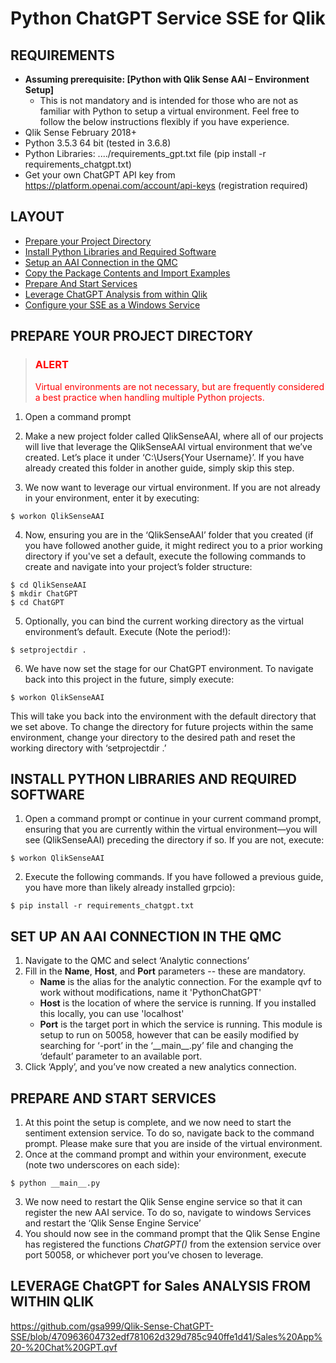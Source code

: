# Python ChatGPT Service SSE for Qlik

## REQUIREMENTS

- **Assuming prerequisite: [Python with Qlik Sense AAI – Environment Setup]**
    - This is not mandatory and is intended for those who are not as familiar with Python to setup a virtual environment. Feel free to follow the below instructions flexibly if you have experience.
- Qlik Sense February 2018+
- Python 3.5.3 64 bit (tested in 3.6.8)
- Python Libraries: ..../requirements_gpt.txt file (pip install -r requirements_chatgpt.txt)
- Get your own ChatGPT API key from  https://platform.openai.com/account/api-keys (registration required)

## LAYOUT

- [Prepare your Project Directory](#prepare-your-project-directory)
- [Install Python Libraries and Required Software](#install-python-libraries-and-required-software)
- [Setup an AAI Connection in the QMC](#setup-an-aai-connection-in-the-qmc)
- [Copy the Package Contents and Import Examples](#copy-the-package-contents-and-import-examples)
- [Prepare And Start Services](#prepare-and-start-services)
- [Leverage ChatGPT Analysis from within Qlik](#leverage-ChatGPT-Sales-analysis-from-within-qlik)
- [Configure your SSE as a Windows Service](#configure-your-sse-as-a-windows-service)

 
## PREPARE YOUR PROJECT DIRECTORY
>### <span style="color:red">ALERT</span>
><span style="color:red">
>Virtual environments are not necessary, but are frequently considered a best practice when handling multiple Python projects.
></span>

1. Open a command prompt
2. Make a new project folder called QlikSenseAAI, where all of our projects will live that leverage the QlikSenseAAI virtual environment that we’ve created. Let’s place it under ‘C:\Users\{Your Username}’. If you have already created this folder in another guide, simply skip this step.

3. We now want to leverage our virtual environment. If you are not already in your environment, enter it by executing:

```shell
$ workon QlikSenseAAI
```

4. Now, ensuring you are in the ‘QlikSenseAAI’ folder that you created (if you have followed another guide, it might redirect you to a prior working directory if you've set a default, execute the following commands to create and navigate into your project’s folder structure:
```
$ cd QlikSenseAAI
$ mkdir ChatGPT
$ cd ChatGPT
```


5. Optionally, you can bind the current working directory as the virtual environment’s default. Execute (Note the period!):
```shell
$ setprojectdir .
```
6. We have now set the stage for our ChatGPT environment. To navigate back into this project in the future, simply execute:
```shell
$ workon QlikSenseAAI
```

This will take you back into the environment with the default directory that we set above. To change the
directory for future projects within the same environment, change your directory to the desired path and reset
the working directory with ‘setprojectdir .’


## INSTALL PYTHON LIBRARIES AND REQUIRED SOFTWARE

1. Open a command prompt or continue in your current command prompt, ensuring that you are currently within the virtual environment—you will see (QlikSenseAAI) preceding the directory if so. If you are not, execute:
```shell
$ workon QlikSenseAAI
```
2. Execute the following commands. If you have followed a previous guide, you have more than likely already installed grpcio):

```shell
$ pip install -r requirements_chatgpt.txt
```

## SET UP AN AAI CONNECTION IN THE QMC

1. Navigate to the QMC and select ‘Analytic connections’
2. Fill in the **Name**, **Host**, and **Port** parameters -- these are mandatory.
    - **Name** is the alias for the analytic connection. For the example qvf to work without modifications, name it 'PythonChatGPT'
    - **Host** is the location of where the service is running. If you installed this locally, you can use 'localhost'
    - **Port** is the target port in which the service is running. This module is setup to run on 50058, however that can be easily modified by searching for ‘-port’ in the ‘\_\_main\_\_.py’ file and changing the ‘default’ parameter to an available port.
3. Click ‘Apply’, and you’ve now created a new analytics connection.



## PREPARE AND START SERVICES

1. At this point the setup is complete, and we now need to start the sentiment extension service. To do so, navigate back to the command prompt. Please make sure that you are inside of the virtual environment.
2. Once at the command prompt and within your environment, execute (note two underscores on each side):
```shell
$ python __main__.py
```
3. We now need to restart the Qlik Sense engine service so that it can register the new AAI service. To do so,
    navigate to windows Services and restart the ‘Qlik Sense Engine Service’
4. You should now see in the command prompt that the Qlik Sense Engine has registered the functions *ChatGPT()* from the extension service over port 50058, or whichever port you’ve chosen to leverage.


## LEVERAGE ChatGPT for Sales ANALYSIS FROM WITHIN QLIK

https://github.com/gsa999/Qlik-Sense-ChatGPT-SSE/blob/470963604732edf781062d329d785c940ffe1d41/Sales%20App%20-%20Chat%20GPT.qvf
